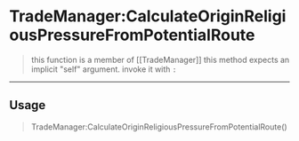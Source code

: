 # TradeManager:CalculateOriginReligiousPressureFromPotentialRoute
> this function is a member of [[TradeManager]]
> this method expects an implicit "self" argument. invoke it with `:`
-----
## Usage
> TradeManager:CalculateOriginReligiousPressureFromPotentialRoute()
